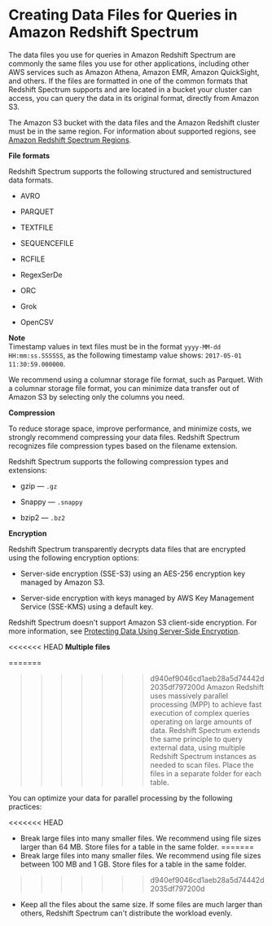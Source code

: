 # Creating Data Files for Queries in Amazon Redshift Spectrum<a name="c-spectrum-data-files"></a>

The data files you use for queries in Amazon Redshift Spectrum are commonly the same files you use for other applications, including other AWS services such as Amazon Athena, Amazon EMR, Amazon QuickSight, and others\. If the files are formatted in one of the common formats that Redshift Spectrum supports and are located in a bucket your cluster can access, you can query the data in its original format, directly from Amazon S3\.

The Amazon S3 bucket with the data files and the Amazon Redshift cluster must be in the same region\. For information about supported regions, see [Amazon Redshift Spectrum Regions](c-using-spectrum.md#c-spectrum-regions)\.

**File formats**

Redshift Spectrum supports the following structured and semistructured data formats\.

+ AVRO

+ PARQUET

+ TEXTFILE

+ SEQUENCEFILE

+ RCFILE

+ RegexSerDe

+ ORC

+ Grok

+ OpenCSV

**Note**  
Timestamp values in text files must be in the format `yyyy-MM-dd HH:mm:ss.SSSSSS`, as the following timestamp value shows: `2017-05-01 11:30:59.000000`\.

We recommend using a columnar storage file format, such as Parquet\. With a columnar storage file format, you can minimize data transfer out of Amazon S3 by selecting only the columns you need\. 

**Compression**

To reduce storage space, improve performance, and minimize costs, we strongly recommend compressing your data files\. Redshift Spectrum recognizes file compression types based on the filename extension\.

Redshift Spectrum supports the following compression types and extensions:

+ gzip — `.gz`

+ Snappy — `.snappy`

+ bzip2 — `.bz2`

**Encryption**

Redshift Spectrum transparently decrypts data files that are encrypted using the following encryption options:

+ Server\-side encryption \(SSE\-S3\) using an AES\-256 encryption key managed by Amazon S3\.

+ Server\-side encryption with keys managed by AWS Key Management Service \(SSE\-KMS\) using a default key\.

Redshift Spectrum doesn't support Amazon S3 client\-side encryption\. For more information, see [Protecting Data Using Server\-Side Encryption](http://docs.aws.amazon.com/AmazonS3/latest/dev/serv-side-encryption.html)\.

<<<<<<< HEAD
**Multiple files**

=======
>>>>>>> d940ef9046cd1aeb28a5d74442d2035df797200d
Amazon Redshift uses massively parallel processing \(MPP\) to achieve fast execution of complex queries operating on large amounts of data\. Redshift Spectrum extends the same principle to query external data, using multiple Redshift Spectrum instances as needed to scan files\. Place the files in a separate folder for each table\. 

You can optimize your data for parallel processing by the following practices:

<<<<<<< HEAD
+ Break large files into many smaller files\. We recommend using file sizes larger than 64 MB\. Store files for a table in the same folder\.
=======
+ Break large files into many smaller files\. We recommend using file sizes between 100 MB and 1 GB\. Store files for a table in the same folder\.
>>>>>>> d940ef9046cd1aeb28a5d74442d2035df797200d

+ Keep all the files about the same size\. If some files are much larger than others, Redshift Spectrum can't distribute the workload evenly\. 